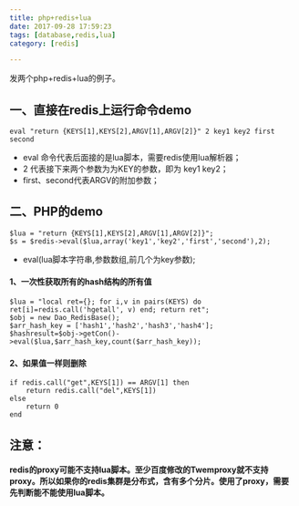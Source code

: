 ```yaml
---
title: php+redis+lua
date: 2017-09-28 17:59:23
tags: [database,redis,lua]
category: [redis]

---
```

发两个php+redis+lua的例子。
<!--more-->

## 一、直接在redis上运行命令demo
```
eval "return {KEYS[1],KEYS[2],ARGV[1],ARGV[2]}" 2 key1 key2 first second
```
- eval 命令代表后面接的是lua脚本，需要redis使用lua解析器；
- 2 代表接下来两个参数为为KEY的参数，即为 key1 key2；
- first、second代表ARGV的附加参数；

## 二、PHP的demo
```
$lua = "return {KEYS[1],KEYS[2],ARGV[1],ARGV[2]}";
$s = $redis->eval($lua,array('key1','key2','first','second'),2);
```
- eval(lua脚本字符串,参数数组,前几个为key参数);

#### 1、一次性获取所有的hash结构的所有值
```
$lua = "local ret={}; for i,v in pairs(KEYS) do ret[i]=redis.call('hgetall', v) end; return ret";
$obj = new Dao_RedisBase();
$arr_hash_key = ['hash1','hash2','hash3','hash4'];
$hashresult=$obj->getCon()->eval($lua,$arr_hash_key,count($arr_hash_key));
```

#### 2、如果值一样则删除
```
if redis.call("get",KEYS[1]) == ARGV[1] then
    return redis.call("del",KEYS[1])
else
    return 0
end
```

## 注意：
#### redis的proxy可能不支持lua脚本。至少百度修改的Twemproxy就不支持proxy。所以如果你的redis集群是分布式，含有多个分片。使用了proxy，需要先判断能不能使用lua脚本。
